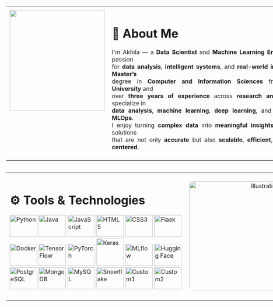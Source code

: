 <!-- Outer Table: fixed 900px width -->
<table style="width: 850px; border-collapse: collapse;">
        <tr>
          <td style="vertical-align: top; height: 320px; padding: 10px;">
            <img src="https://github.com/user-attachments/assets/6cb4a332-a348-4b53-8a21-5d74edeb9c26" width="260" height="275" />
          </td>
          <td style="vertical-align: top; width: 600px;height: 320px; padding: 10px;">
            <h1>👋 About Me</h1>
            <p style="text-align: justify;">
        I'm Akhila — a <strong>Data Scientist</strong> and <strong>Machine Learning Engineer</strong> with a passion<br>
        for <strong>data analysis</strong>, <strong>intelligent systems</strong>, and <strong>real-world impact</strong>. With a 
        <strong>Master’s</strong> <br> degree in <strong>Computer and Information Sciences</strong> from <strong>Clemson University</strong> and<br>
        over <strong>three years of experience</strong> across <strong>research and industry</strong>, I specialize in <br>
        <strong>data analysis</strong>, <strong>machine learning</strong>, <strong>deep learning</strong>, and <strong>cloud-based MLOps</strong>.<br>
        I enjoy turning <strong>complex data</strong> into <strong>meaningful insights</strong> and building solutions<br>
        that are not only <strong>accurate</strong> but also <strong>scalable</strong>, <strong>efficient</strong>, and <strong>human-centered</strong>.
      </p>
          </td>
        </tr>
      </table>
      <!-- Spacer -->
      <div style="height: 1px;"></div>
      <!-- Tools & Technologies Section (Inner Table 2) -->
      <table style="width: 850px; border-collapse: collapse;">
        <tr>
          <td style="vertical-align: top; height: 320px; width: 600px; padding: 10px; width: 65%;">
            <h1>⚙️ Tools & Technologies</h1>
            <p>
              <!-- Row 1 -->
              <img src="https://cdn.jsdelivr.net/gh/devicons/devicon/icons/python/python-original.svg" width="75" height="60" alt="Python"/>
              <img src="https://cdn.jsdelivr.net/gh/devicons/devicon/icons/java/java-original.svg" width="75" height="60" alt="Java"/>
              <img src="https://cdn.jsdelivr.net/gh/devicons/devicon/icons/javascript/javascript-original.svg" width="75" height="60" alt="JavaScript"/>
              <img src="https://cdn.jsdelivr.net/gh/devicons/devicon/icons/html5/html5-original.svg" width="75" height="60" alt="HTML5"/>
              <img src="https://cdn.jsdelivr.net/gh/devicons/devicon/icons/css3/css3-original.svg" width="75" height="60" alt="CSS3"/>
              <img src="https://cdn.jsdelivr.net/gh/devicons/devicon/icons/flask/flask-original.svg" width="75" height="60" alt="Flask"/>
              <br>
              <!-- Row 2 -->
              <img src="https://cdn.jsdelivr.net/gh/devicons/devicon/icons/docker/docker-original.svg" width="75" height="60" alt="Docker"/>
              <img src="https://cdn.jsdelivr.net/gh/devicons/devicon/icons/tensorflow/tensorflow-original.svg" width="75" height="60" alt="TensorFlow"/>
              <img src="https://cdn.jsdelivr.net/gh/devicons/devicon/icons/pytorch/pytorch-original.svg" width="75" height="60" alt="PyTorch"/>
              <img src="https://upload.wikimedia.org/wikipedia/commons/a/ae/Keras_logo.svg" width="75" height="75" alt="Keras"/>
              <img src="https://github.com/user-attachments/assets/cdb7f93b-0a89-4c2d-90eb-b43ae7c8a4e7" width="75" height="60" alt="MLflow"/>
              <img src="https://huggingface.co/front/assets/huggingface_logo-noborder.svg" width="75" height="60" alt="Hugging Face"/>
              <br>
              <!-- Row 3 -->
              <img src="https://cdn.jsdelivr.net/gh/devicons/devicon/icons/postgresql/postgresql-original.svg" width="75" height="60" alt="PostgreSQL"/>
              <img src="https://cdn.jsdelivr.net/gh/devicons/devicon/icons/mongodb/mongodb-original.svg" width="75" height="60" alt="MongoDB"/>
              <img src="https://cdn.jsdelivr.net/gh/devicons/devicon/icons/mysql/mysql-original.svg" width="75" height="60" alt="MySQL"/>
              <img src="https://github.com/user-attachments/assets/d3811d80-f197-4c2c-978b-cac121934d05" width="75" height="60" alt="Snowflake"/>
              <img src="https://github.com/user-attachments/assets/b41c093f-dd12-4de8-b818-7893b2ad4025" width="75" height="60" alt="Custom1"/>
              <img src="https://github.com/user-attachments/assets/8582f9c7-0a22-4bfd-8d4d-141993918c78" width="75" height="60" alt="Custom2"/>
            </p>
          </td>
          <td style=" text-align: right;width: 250px;">
            <img src="https://github.com/user-attachments/assets/24402a5d-12ac-4906-a6c3-2277c7c8ccb4" 
                 alt="Illustration" 
                 style="width: 100%; height: 300px; object-fit: cover; border-radius: 10px;" />
          </td>
        </tr>
      </table>





